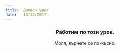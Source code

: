 ```yaml
---
title:  Дневен урок
date:   13/12/2017
---
```


### <center>Работим по този урок.</center>
<center>Моля, върнете се по-късно.</center>